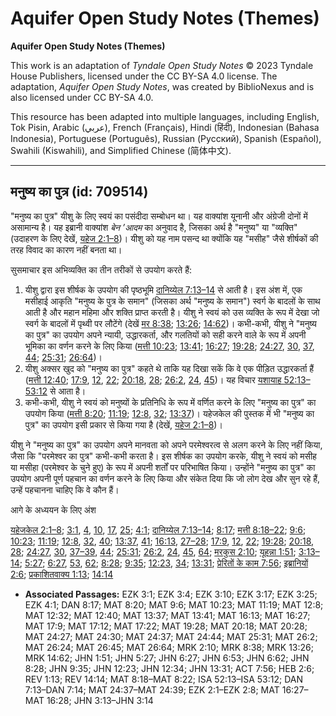 # Aquifer Open Study Notes (Themes)

**Aquifer Open Study Notes (Themes)**

This work is an adaptation of *Tyndale Open Study Notes* © 2023 Tyndale House Publishers, licensed under the CC BY\-SA 4\.0 license. The adaptation, *Aquifer Open Study Notes*, was created by BiblioNexus and is also licensed under CC BY\-SA 4\.0\.

This resource has been adapted into multiple languages, including English, Tok Pisin, Arabic (عربي), French (Français), Hindi (हिंदी), Indonesian (Bahasa Indonesia), Portuguese (Português), Russian (Русский), Spanish (Español), Swahili (Kiswahili), and Simplified Chinese (简体中文).



--------------------------------

## मनुष्य का पुत्र (id: 709514)

"मनुष्य का पुत्र" यीशु के लिए स्वयं का पसंदीदा सम्बोधन था। यह वाक्यांश यूनानी और अंग्रेजी दोनों में असामान्य है। यह इब्रानी वाक्यांश *बेन ’आदम* का अनुवाद है, जिसका अर्थ है "मनुष्य" या "व्यक्ति" (उदाहरण के लिए देखें, [यहेज 2:1–8](https://ref.ly/Ezek2:1-Ezek2:8))। यीशु को यह नाम पसन्द था क्योंकि यह "मसीह" जैसे शीर्षकों की तरह विवाद का कारण नहीं बनता था।

सुसमाचार इस अभिव्यक्ति का तीन तरीकों से उपयोग करते हैं:

1. यीशु द्वारा इस शीर्षक के उपयोग की पृष्ठभूमि [दानिय्येल 7:13–14](https://ref.ly/Dan7:13-Dan7:14) से आती है। इस अंश में, एक मसीहाई आकृति "मनुष्य के पुत्र के समान" (जिसका अर्थ "मनुष्य के समान") स्वर्ग के बादलों के साथ आती है और महान महिमा और शक्ति प्राप्त करती है। यीशु ने स्वयं को उस व्यक्ति के रूप में देखा जो स्वर्ग के बादलों में पृथ्वी पर लौटेंगे (देखें [मर 8:38](https://ref.ly/Mark8:38); [13:26](https://ref.ly/Mark13:26); [14:62](https://ref.ly/Mark14:62))। कभी\-कभी, यीशु ने "मनुष्य का पुत्र" का उपयोग अपने न्यायी, उद्धारकर्ता, और गलतियों को सही करने वाले के रूप में अपनी भूमिका का वर्णन करने के लिए किया ([मत्ती 10:23](https://ref.ly/Matt10:23); [13:41](https://ref.ly/Matt13:41); [16:27](https://ref.ly/Matt16:27); [19:28](https://ref.ly/Matt19:28); [24:27](https://ref.ly/Matt24:27), [30](https://ref.ly/Matt24:30), [37](https://ref.ly/Matt24:37), [44](https://ref.ly/Matt24:44); [25:31](https://ref.ly/Matt25:31); [26:64](https://ref.ly/Matt26:64))।
2. यीशु अक्सर खुद को "मनुष्य का पुत्र" कहते थे ताकि यह दिखा सकें कि वे एक पीड़ित उद्धारकर्ता हैं ([मत्ती 12:40](https://ref.ly/Matt12:40); [17:9](https://ref.ly/Matt17:9), [12](https://ref.ly/Matt17:12), [22](https://ref.ly/Matt17:22); [20:18](https://ref.ly/Matt20:18), [28](https://ref.ly/Matt20:28); [26:2](https://ref.ly/Matt26:2), [24](https://ref.ly/Matt26:24), [45](https://ref.ly/Matt26:45))। यह विचार [यशायाह 52:13–53:12](https://ref.ly/Isa52:13-Isa53:12) से आता है।
3. कभी\-कभी, यीशु ने स्वयं को मनुष्यों के प्रतिनिधि के रूप में वर्णित करने के लिए "मनुष्य का पुत्र" का उपयोग किया ([मत्ती 8:20](https://ref.ly/Matt8:20); [11:19](https://ref.ly/Matt11:19); [12:8](https://ref.ly/Matt12:8), [32](https://ref.ly/Matt12:32); [13:37](https://ref.ly/Matt13:37))। यहेजकेल की पुस्तक में भी "मनुष्य का पुत्र" का उपयोग इसी प्रकार से किया गया है (देखें, [यहेज 2:1–8](https://ref.ly/Ezek2:1-Ezek2:8))।

यीशु ने "मनुष्य का पुत्र" का उपयोग अपने मानवता को अपने परमेश्वरत्व से अलग करने के लिए नहीं किया, जैसा कि "परमेश्वर का पुत्र" कभी\-कभी करता है। इस शीर्षक का उपयोग करके, यीशु ने स्वयं को मसीह या मसीहा (परमेश्वर के चुने हुए) के रूप में अपनी शर्तों पर परिभाषित किया। उन्होंने "मनुष्य का पुत्र" का उपयोग अपनी पूर्ण पहचान का वर्णन करने के लिए किया और संकेत दिया कि जो लोग देख और सुन रहे हैं, उन्हें पहचानना चाहिए कि वे कौन हैं।

आगे के अध्ययन के लिए अंश

[यहेजकेल 2:1–8](https://ref.ly/Ezek2:1-Ezek2:8); [3:1](https://ref.ly/Ezek3:1), [4](https://ref.ly/Ezek3:4), [10](https://ref.ly/Ezek3:10), [17](https://ref.ly/Ezek3:17), [25](https://ref.ly/Ezek3:25); [4:1](https://ref.ly/Ezek4:1); [दानिय्येल 7:13–14](https://ref.ly/Dan7:13-Dan7:14); [8:17](https://ref.ly/Dan8:17); [मत्ती 8:18–22](https://ref.ly/Matt8:18-Matt8:22); [9:6](https://ref.ly/Matt9:6); [10:23](https://ref.ly/Matt10:23); [11:19](https://ref.ly/Matt11:19); [12:8](https://ref.ly/Matt12:8), [32](https://ref.ly/Matt12:32), [40](https://ref.ly/Matt12:40); [13:37](https://ref.ly/Matt13:37), [41](https://ref.ly/Matt13:41); [16:13](https://ref.ly/Matt16:13), [27–28](https://ref.ly/Matt16:27-Matt16:28); [17:9](https://ref.ly/Matt17:9), [12](https://ref.ly/Matt17:12), [22](https://ref.ly/Matt17:22); [19:28](https://ref.ly/Matt19:28); [20:18](https://ref.ly/Matt20:18), [28](https://ref.ly/Matt20:28); [24:27](https://ref.ly/Matt24:27), [30](https://ref.ly/Matt24:30), [37–39](https://ref.ly/Matt24:37-Matt24:39), [44](https://ref.ly/Matt24:44); [25:31](https://ref.ly/Matt25:31); [26:2](https://ref.ly/Matt26:2), [24](https://ref.ly/Matt26:24), [45](https://ref.ly/Matt26:45), [64](https://ref.ly/Matt26:64); [मरकुस 2:10](https://ref.ly/Mark2:10); [यूहन्ना 1:51](https://ref.ly/John1:51); [3:13–14](https://ref.ly/John3:13-John3:14); [5:27](https://ref.ly/John5:27); [6:27](https://ref.ly/John6:27), [53](https://ref.ly/John6:53), [62](https://ref.ly/John6:62); [8:28](https://ref.ly/John8:28); [9:35](https://ref.ly/John9:35); [12:23](https://ref.ly/John12:23), [34](https://ref.ly/John12:34); [13:31](https://ref.ly/John13:31); [प्रेरितों के काम 7:56](https://ref.ly/Acts7:56); [इब्रानियों 2:6](https://ref.ly/Heb2:6); [प्रकाशितवाक्य 1:13](https://ref.ly/Rev1:13); [14:14](https://ref.ly/Rev14:14)

* **Associated Passages:** EZK 3:1; EZK 3:4; EZK 3:10; EZK 3:17; EZK 3:25; EZK 4:1; DAN 8:17; MAT 8:20; MAT 9:6; MAT 10:23; MAT 11:19; MAT 12:8; MAT 12:32; MAT 12:40; MAT 13:37; MAT 13:41; MAT 16:13; MAT 16:27; MAT 17:9; MAT 17:12; MAT 17:22; MAT 19:28; MAT 20:18; MAT 20:28; MAT 24:27; MAT 24:30; MAT 24:37; MAT 24:44; MAT 25:31; MAT 26:2; MAT 26:24; MAT 26:45; MAT 26:64; MRK 2:10; MRK 8:38; MRK 13:26; MRK 14:62; JHN 1:51; JHN 5:27; JHN 6:27; JHN 6:53; JHN 6:62; JHN 8:28; JHN 9:35; JHN 12:23; JHN 12:34; JHN 13:31; ACT 7:56; HEB 2:6; REV 1:13; REV 14:14; MAT 8:18–MAT 8:22; ISA 52:13–ISA 53:12; DAN 7:13–DAN 7:14; MAT 24:37–MAT 24:39; EZK 2:1–EZK 2:8; MAT 16:27–MAT 16:28; JHN 3:13–JHN 3:14

